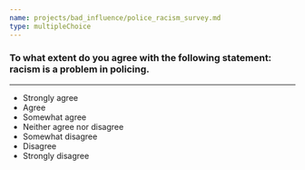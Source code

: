 ```yaml
---
name: projects/bad_influence/police_racism_survey.md
type: multipleChoice
---
```


### To what extent do you agree with the following statement: racism is a problem in policing.

---

- Strongly agree
- Agree
- Somewhat agree
- Neither agree nor disagree
- Somewhat disagree
- Disagree
- Strongly disagree
